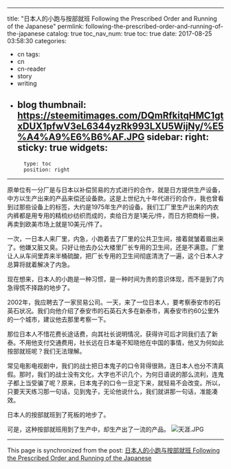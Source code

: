 
---
title: "日本人的小跑与按部就班 Following the Prescribed Order and Running of the Japanese"
permlink: following-the-prescribed-order-and-running-of-the-japanese
catalog: true
toc_nav_num: true
toc: true
date: 2017-08-25 03:58:30
categories:
- cn
tags:
- cn
- cn-reader
- story
- writing
- blog
thumbnail: https://steemitimages.com/DQmRfkitqHMC1gtxDUX1pfwV3eL6344yzRk993LXU5WijNy/%E5%A4%A9%E6%B6%AF.JPG
sidebar:
    right:
        sticky: true
widgets:
    -
        type: toc
        position: right
---


原单位有一分厂是与日本以补偿贸易的方式进行的合作，就是日方提供生产设备，中方以生产出来的产品来偿还设备款。这是上世纪九十年代进行的合作，我也曾看到过那些设备上的标签，大约是1975年生产的设备。我们工厂里生产出来的内衣内裤都是用专用的精梳纱纺织而成的，卖给日方是1美元/件，而日方把商标一换，再卖到欧美市场上就是10美元/件了。

 一次，一日本人来厂里，内急，小跑着去了厂里的公共卫生间，接着就皱着眉出来了。他嫌又脏又臭。只好让他去办公大楼里厂长专用的卫生间，还是不满意。厂里让人从车间里弄来半桶硫酸，把厂长专用的卫生间彻底清洗了一遍，这个日本人才总算将就着解决了内急。

现在想来，日本人的小跑是一种习惯，是一种时间为贵的意识体现，而不是到了内急得慌不择路的地步了。

2002年，我应聘去了一家贸易公司。一天，来了一位日本人，要考察泰安市的石英石状况。我们向他介绍了泰安市的石英石大多在新泰市，离泰安市约60公里外的一个城市，建议他去那里考察一下。

那位日本人不惜花费长途话费，向其社长说明情况，获得许可后才同我们去了新泰。不用他支付交通费用，社长远在日本毫不知晓他在中国的事情，他又为何如此按部就班呢？我们无法理解。

常见电影电视剧中，我们的战士把日本鬼子的口令背得很熟，连日本人也分不清真假。那时，我们的战士没有文化，大字也不识几个，为何日语说的那么流利，连鬼子都上当受骗了呢？原来，日本鬼子的口令一旦定下来，就轻易不会改变。所以，只要天天练习那一句话，见到鬼子，无论他说什么，我们就讲那一句话，准能凑效。

日本人的按部就班到了死板的地步了。

可是，这种按部就班用到了生产中，却生产出了一流的产品。
![天涯.JPG](https://steemitimages.com/DQmRfkitqHMC1gtxDUX1pfwV3eL6344yzRk993LXU5WijNy/%E5%A4%A9%E6%B6%AF.JPG)

- - -

This page is synchronized from the post: [日本人的小跑与按部就班 Following the Prescribed Order and Running of the Japanese](https://steemit.com/@bring/following-the-prescribed-order-and-running-of-the-japanese)

